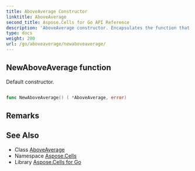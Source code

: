 ```yaml
---
title: AboveAverage Constructor 
linktitle: AboveAverage
second_title: Aspose.Cells for Go API Reference
description: 'AboveAverage constructor. Encapsulates the function that represents newaboveaverage in Go.'
type: docs
weight: 200
url: /go/aboveaverage/newaboveaverage/
---
```


## NewAboveAverage function

Default constructor.

```go

func NewAboveAverage() ( *AboveAverage, error)

```

## Remarks


## See Also

* Class [AboveAverage](../)
* Namespace [Aspose.Cells](../../)
* Library [Aspose.Cells for Go](../../../)
